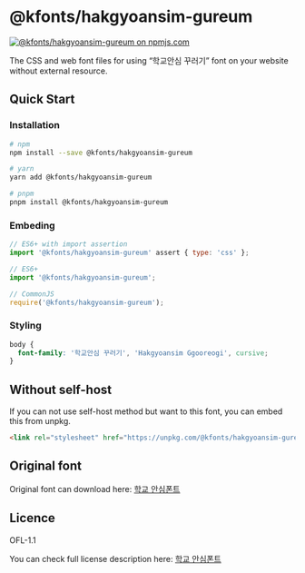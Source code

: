 # @kfonts/hakgyoansim-gureum

[![@kfonts/hakgyoansim-gureum on npmjs.com](https://img.shields.io/npm/v/%40kfonts%2Fhakgyoansim-gureum)](https://www.npmjs.com/package/@kfonts/hakgyoansim-gureum)

The CSS and web font files for using &OpenCurlyDoubleQuote;학교안심 꾸러기&CloseCurlyDoubleQuote; font on your website without external resource.

## Quick Start

### Installation

```sh
# npm
npm install --save @kfonts/hakgyoansim-gureum

# yarn
yarn add @kfonts/hakgyoansim-gureum

# pnpm
pnpm install @kfonts/hakgyoansim-gureum
```

### Embeding

```js
// ES6+ with import assertion
import '@kfonts/hakgyoansim-gureum' assert { type: 'css' };

// ES6+
import '@kfonts/hakgyoansim-gureum';

// CommonJS
require('@kfonts/hakgyoansim-gureum');
```

### Styling

```css
body {
  font-family: '학교안심 꾸러기', 'Hakgyoansim Ggooreogi', cursive;
}
```

## Without self-host

If you can not use self-host method but want to this font, you can embed this from unpkg.

```html
<link rel="stylesheet" href="https://unpkg.com/@kfonts/hakgyoansim-gureum/index.css" />
```

## Original font

Original font can download here: [학교 안심폰트](https://copyright.keris.or.kr/wft/fntDwnld)

## Licence

OFL-1.1

You can check full license description here: [학교 안심폰트](https://copyright.keris.or.kr/wft/fntDwnld)
